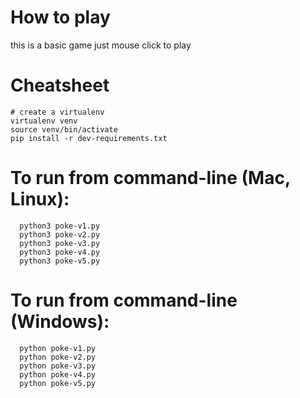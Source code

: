 # How to play
this is a basic game just mouse click to play 

# Cheatsheet
```
# create a virtualenv
virtualenv venv
source venv/bin/activate
pip install -r dev-requirements.txt
```

# To run from command-line (Mac, Linux):
```
  python3 poke-v1.py
  python3 poke-v2.py
  python3 poke-v3.py
  python3 poke-v4.py
  python3 poke-v5.py
```


# To run from command-line (Windows):
```
  python poke-v1.py
  python poke-v2.py
  python poke-v3.py
  python poke-v4.py
  python poke-v5.py
```
